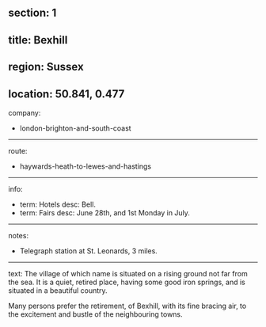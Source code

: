 section: 1
----
title: Bexhill
----
region: Sussex
----
location: 50.841, 0.477
----
company:
- london-brighton-and-south-coast
----
route:
- haywards-heath-to-lewes-and-hastings
----
info:
- term: Hotels
  desc: Bell.
- term: Fairs
  desc: June 28th, and 1st Monday in July.
----
notes:
- Telegraph station at St. Leonards, 3 miles.
----
text: The village of which name is situated on a rising ground not far from the sea. It is a quiet, retired place, having some good iron springs, and is situated in a beautiful country.

Many persons prefer the retirement, of Bexhill, with its fine bracing air, to the excitement and bustle of the neighbouring towns.
